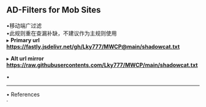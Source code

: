 ##  AD-Filters for Mob Sites  

•移动端广过滤  
•此规则重在查漏补缺，不建议作为主规则使用  
▸ **Primary url**  
**https://fastly.jsdelivr.net/gh/Lky777/MWCP@main/shadowcat.txt**  

▸ **Alt url mirror**  
**https://raw.githubusercontents.com/Lky777/MWCP/main/shadowcat.txt**   

•   
___
• References  
· 
